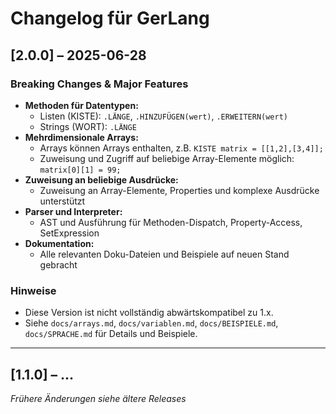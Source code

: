 # Changelog für GerLang

## [2.0.0] – 2025-06-28
### Breaking Changes & Major Features
- **Methoden für Datentypen:**
  - Listen (KISTE): `.LÄNGE`, `.HINZUFÜGEN(wert)`, `.ERWEITERN(wert)`
  - Strings (WORT): `.LÄNGE`
- **Mehrdimensionale Arrays:**
  - Arrays können Arrays enthalten, z.B. `KISTE matrix = [[1,2],[3,4]];`
  - Zuweisung und Zugriff auf beliebige Array-Elemente möglich: `matrix[0][1] = 99;`
- **Zuweisung an beliebige Ausdrücke:**
  - Zuweisung an Array-Elemente, Properties und komplexe Ausdrücke unterstützt
- **Parser und Interpreter:**
  - AST und Ausführung für Methoden-Dispatch, Property-Access, SetExpression
- **Dokumentation:**
  - Alle relevanten Doku-Dateien und Beispiele auf neuen Stand gebracht

### Hinweise
- Diese Version ist nicht vollständig abwärtskompatibel zu 1.x.
- Siehe `docs/arrays.md`, `docs/variablen.md`, `docs/BEISPIELE.md`, `docs/SPRACHE.md` für Details und Beispiele.

---

## [1.1.0] – ...
*Frühere Änderungen siehe ältere Releases*
